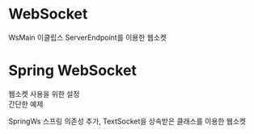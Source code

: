# WebSocket
WsMain 이클립스 ServerEndpoint를 이용한 웹소켓

# Spring WebSocket
웹소켓 사용을 위한 설정
<br /> 간단한 예제

SpringWs 스프링 의존성 추가, TextSocket을 상속받은 클래스를 이용한 웹소켓
